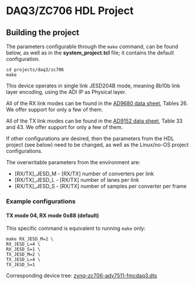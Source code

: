 # DAQ3/ZC706 HDL Project

## Building the project

The parameters configurable through the `make` command, can be found below, as well as in the **system_project.tcl** file; it contains the default configuration.

```
cd projects/daq3/zc706
make
```

This device operates in single link JESD204B mode, meaning 8b10b link layer encoding, using the ADI IP as Physical layer.

All of the RX link modes can be found in the [AD9680 data sheet](https://www.analog.com/media/en/technical-documentation/data-sheets/AD9680.pdf), Tables 26. We offer support for only a few of them.

All of the TX link modes can be found in the [AD9152 data sheet](https://www.analog.com/media/en/technical-documentation/data-sheets/AD9152.pdf), Table 33 and 43. We offer support for only a few of them.

If other configurations are desired, then the parameters from the HDL project (see below) need to be changed, as well as the Linux/no-OS project configurations.

The overwritable parameters from the environment are:

- [RX/TX]_JESD_M - [RX/TX] number of converters per link
- [RX/TX]_JESD_L - [RX/TX] number of lanes per link
- [RX/TX]_JESD_S - [RX/TX] number of samples per converter per frame

### Example configurations

#### TX mode 04, RX mode 0x88 (default)

This specific command is equivalent to running `make` only:

```
make RX_JESD_M=2 \
RX_JESD_L=4 \
RX_JESD_S=1 \
TX_JESD_M=2 \
TX_JESD_L=4 \
TX_JESD_S=1
```

Corresponding device tree: [zynq-zc706-adv7511-fmcdaq3.dts](https://github.com/analogdevicesinc/linux/blob/main/arch/arm/boot/dts/xilinx/zynq-zc706-adv7511-fmcdaq3.dts)
